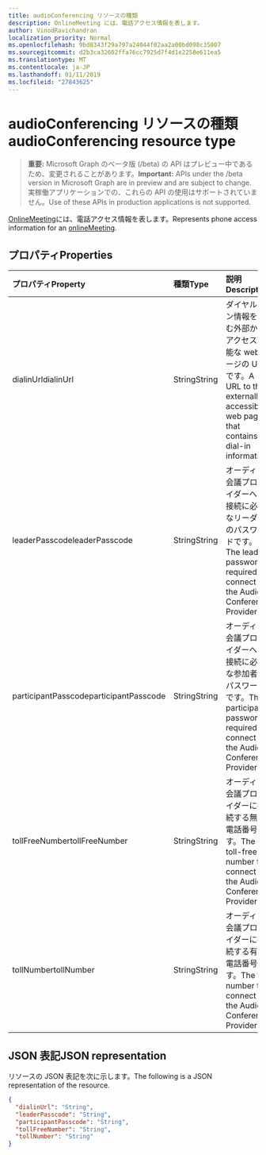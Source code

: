 ```yaml
---
title: audioConferencing リソースの種類
description: OnlineMeeting には、電話アクセス情報を表します。
author: VinodRavichandran
localization_priority: Normal
ms.openlocfilehash: 9bd8343f29a797a24044f02aa2a00bd098c35007
ms.sourcegitcommit: d2b3ca32602ffa76cc7925d7f4d1e2258e611ea5
ms.translationtype: MT
ms.contentlocale: ja-JP
ms.lasthandoff: 01/11/2019
ms.locfileid: "27843625"
---
```

# <a name="audioconferencing-resource-type"></a><span data-ttu-id="65456-103">audioConferencing リソースの種類</span><span class="sxs-lookup"><span data-stu-id="65456-103">audioConferencing resource type</span></span>

> <span data-ttu-id="65456-104">**重要:** Microsoft Graph のベータ版 (/beta) の API はプレビュー中であるため、変更されることがあります。</span><span class="sxs-lookup"><span data-stu-id="65456-104">**Important:** APIs under the /beta version in Microsoft Graph are in preview and are subject to change.</span></span> <span data-ttu-id="65456-105">実稼働アプリケーションでの、これらの API の使用はサポートされていません。</span><span class="sxs-lookup"><span data-stu-id="65456-105">Use of these APIs in production applications is not supported.</span></span>

<span data-ttu-id="65456-106">[OnlineMeeting](onlinemeeting.md)には、電話アクセス情報を表します。</span><span class="sxs-lookup"><span data-stu-id="65456-106">Represents phone access information for an [onlineMeeting](onlinemeeting.md).</span></span>

## <a name="properties"></a><span data-ttu-id="65456-107">プロパティ</span><span class="sxs-lookup"><span data-stu-id="65456-107">Properties</span></span>

| <span data-ttu-id="65456-108">プロパティ</span><span class="sxs-lookup"><span data-stu-id="65456-108">Property</span></span>            | <span data-ttu-id="65456-109">種類</span><span class="sxs-lookup"><span data-stu-id="65456-109">Type</span></span>    | <span data-ttu-id="65456-110">説明</span><span class="sxs-lookup"><span data-stu-id="65456-110">Description</span></span>                                                                    |
|:--------------------|:--------|:-------------------------------------------------------------------------------|
| <span data-ttu-id="65456-111">dialinUrl</span><span class="sxs-lookup"><span data-stu-id="65456-111">dialinUrl</span></span>           | <span data-ttu-id="65456-112">String</span><span class="sxs-lookup"><span data-stu-id="65456-112">String</span></span>  | <span data-ttu-id="65456-113">ダイヤルイン情報を含む外部からアクセス可能な web ページの URL です。</span><span class="sxs-lookup"><span data-stu-id="65456-113">A URL to the externally-accessible web page that contains dial-in information.</span></span> |
| <span data-ttu-id="65456-114">leaderPasscode</span><span class="sxs-lookup"><span data-stu-id="65456-114">leaderPasscode</span></span>      | <span data-ttu-id="65456-115">String</span><span class="sxs-lookup"><span data-stu-id="65456-115">String</span></span>  | <span data-ttu-id="65456-116">オーディオ会議プロバイダーへの接続に必要なリーダーのパスワードです。</span><span class="sxs-lookup"><span data-stu-id="65456-116">The leader password required to connect to the Audio Conference Provider.</span></span>      |
| <span data-ttu-id="65456-117">participantPasscode</span><span class="sxs-lookup"><span data-stu-id="65456-117">participantPasscode</span></span> | <span data-ttu-id="65456-118">String</span><span class="sxs-lookup"><span data-stu-id="65456-118">String</span></span>  | <span data-ttu-id="65456-119">オーディオ会議プロバイダーへの接続に必要な参加者のパスワードです。</span><span class="sxs-lookup"><span data-stu-id="65456-119">The participant password required to connect to the Audio Conference Provider.</span></span> |
| <span data-ttu-id="65456-120">tollFreeNumber</span><span class="sxs-lookup"><span data-stu-id="65456-120">tollFreeNumber</span></span>      | <span data-ttu-id="65456-121">String</span><span class="sxs-lookup"><span data-stu-id="65456-121">String</span></span>  | <span data-ttu-id="65456-122">オーディオ会議プロバイダーに接続する無料電話番号です。</span><span class="sxs-lookup"><span data-stu-id="65456-122">The toll-free number to connect to the Audio Conference Provider.</span></span>              |
| <span data-ttu-id="65456-123">tollNumber</span><span class="sxs-lookup"><span data-stu-id="65456-123">tollNumber</span></span>          | <span data-ttu-id="65456-124">String</span><span class="sxs-lookup"><span data-stu-id="65456-124">String</span></span>  | <span data-ttu-id="65456-125">オーディオ会議プロバイダーに接続する有料電話番号です。</span><span class="sxs-lookup"><span data-stu-id="65456-125">The toll number to connect to the Audio Conference Provider.</span></span>                   |

## <a name="json-representation"></a><span data-ttu-id="65456-126">JSON 表記</span><span class="sxs-lookup"><span data-stu-id="65456-126">JSON representation</span></span>

<span data-ttu-id="65456-127">リソースの JSON 表記を次に示します。</span><span class="sxs-lookup"><span data-stu-id="65456-127">The following is a JSON representation of the resource.</span></span>

<!-- {
  "blockType": "resource",
  "optionalProperties": [

  ],
  "@odata.type": "microsoft.graph.audioConferencing"
}-->
```json
{
  "dialinUrl": "String",
  "leaderPasscode": "String",
  "participantPasscode": "String",
  "tollFreeNumber": "String",
  "tollNumber": "String"
}
```

<!-- uuid: 8fcb5dbc-d5aa-4681-8e31-b001d5168d79
2015-10-25 14:57:30 UTC -->
<!-- {
  "type": "#page.annotation",
  "description": "audioConferencing resource",
  "keywords": "",
  "section": "documentation",
  "tocPath": ""
}-->
